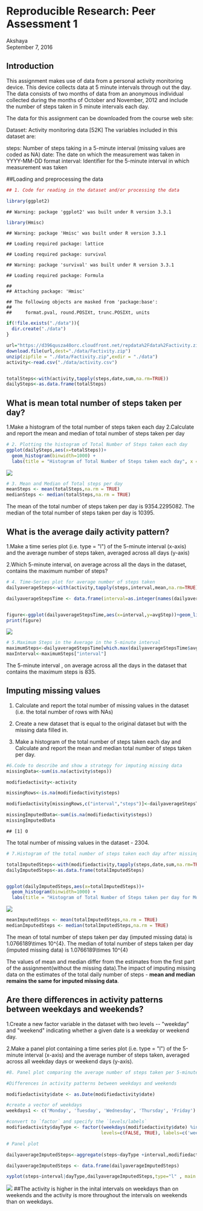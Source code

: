 # Reproducible Research: Peer Assessment 1
Akshaya  
September 7, 2016  



## Introduction
This assignment makes use of data from a personal activity monitoring device. This device collects data at 5 minute intervals through out the day. The data consists of two months of data from an anonymous individual collected during the months of October and November, 2012 and include the number of steps taken in 5 minute intervals each day.

The data for this assignment can be downloaded from the course web site:

Dataset: Activity monitoring data [52K]
The variables included in this dataset are:

steps: Number of steps taking in a 5-minute interval (missing values are coded as NA)
date: The date on which the measurement was taken in YYYY-MM-DD format
interval: Identifier for the 5-minute interval in which measurement was taken


##Loading and preprocessing the data

```r
## 1. Code for reading in the dataset and/or processing the data

library(ggplot2)
```

```
## Warning: package 'ggplot2' was built under R version 3.3.1
```

```r
library(Hmisc)
```

```
## Warning: package 'Hmisc' was built under R version 3.3.1
```

```
## Loading required package: lattice
```

```
## Loading required package: survival
```

```
## Warning: package 'survival' was built under R version 3.3.1
```

```
## Loading required package: Formula
```

```
## 
## Attaching package: 'Hmisc'
```

```
## The following objects are masked from 'package:base':
## 
##     format.pval, round.POSIXt, trunc.POSIXt, units
```

```r
if(!file.exists("./data")){
  dir.create("./data")
}

url="https://d396qusza40orc.cloudfront.net/repdata%2Fdata%2Factivity.zip"
download.file(url,dest="./data/Factivity.zip")
unzip(zipfile = "./data/Factivity.zip",exdir = "./data")
activity<-read.csv("./data/activity.csv")


totalSteps<-with(activity,tapply(steps,date,sum,na.rm=TRUE))
dailySteps<-as.data.frame(totalSteps)
```

## What is mean total number of steps taken per day?
 1.Make a histogram of the total number of steps taken each day
 2.Calculate and report the mean and median of total number of steps taken per day


```r
# 2. Plotting the histogram of Total Number of Steps taken each day
ggplot(dailySteps,aes(x=totalSteps))+
  geom_histogram(binwidth=1000) +
  labs(title = "Histogram of Total Number of Steps taken each day", x = "Total Steps per day", y = "Frequency")
```

![](PA1_Template_files/figure-html/HistSteps-1.png)<!-- -->



```r
# 3. Mean and Median of Total steps per day
meanSteps <- mean(totalSteps,na.rm = TRUE)
medianSteps <- median(totalSteps,na.rm = TRUE)
```
The mean of the total number of steps taken per day is 9354.2295082.
The median of the total number of steps taken per day is 10395.

## What is the average daily activity pattern?

 1.Make a time series plot (i.e. type = "l") of the 5-minute interval (x-axis) and the average number of steps taken, averaged across all days (y-axis)

 2.Which 5-minute interval, on average across all the days in the dataset, contains the maximum number of steps?



```r
# 4. Time-Series plot for average number of steps taken
dailyaverageSteps<-with(activity,tapply(steps,interval,mean,na.rm=TRUE))

dailyaverageStepsTime <- data.frame(interval=as.integer(names(dailyaverageSteps)), avgStep=dailyaverageSteps)


figure<-ggplot(dailyaverageStepsTime,aes(x=interval,y=avgStep))+geom_line()+ labs(title = "Time - Series Plot for Average Number of steps taken",x ="Average Steps", y ="5-minute Interval") 
print(figure)
```

![](PA1_Template_files/figure-html/Time-Series-1.png)<!-- -->


```r
# 5.Maximum Steps in the Average in the 5-minute interval
maximumSteps<-dailyaverageStepsTime[which.max(dailyaverageStepsTime$avgStep),]
maxInterval<-maximumSteps["interval"]
```
The 5-minute interval , on average across all the days in the dataset that contains the maximum steps is
835.

## Imputing missing values

 1. Calculate and report the total number of missing values in the dataset (i.e. the total number of rows with NAs)

 2. Create a new dataset that is equal to the original dataset but with the missing data filled in.

 3. Make a histogram of the total number of steps taken each day and Calculate and report the mean and median total number of steps taken per day.


```r
#6.Code to describe and show a strategy for imputing missing data
missingData<-sum(is.na(activity$steps)) 

modifiedactivity<-activity

missingRows<-is.na(modifiedactivity$steps)

modifiedactivity[missingRows,c("interval","steps")]<-dailyaverageStepsTime[as.character(modifiedactivity$interval[missingRows]),]

missingImputedData<-sum(is.na(modifiedactivity$steps)) 
missingImputedData
```

```
## [1] 0
```
The total number of missing values in the dataset - 2304.


```r
# 7.Histogram of the total number of steps taken each day after missing values are imputed

totalImputedSteps<-with(modifiedactivity,tapply(steps,date,sum,na.rm=TRUE))
dailyImputedSteps<-as.data.frame(totalImputedSteps)


ggplot(dailyImputedSteps,aes(x=totalImputedSteps))+
  geom_histogram(binwidth=1000) +
  labs(title = "Histogram of Total Number of Steps taken per day for Modified Data", x = "Total Steps per day - Modified Data", y = "Frequency")
```

![](PA1_Template_files/figure-html/unnamed-chunk-4-1.png)<!-- -->

```r
meanImputedSteps <- mean(totalImputedSteps,na.rm = TRUE)
medianImputedSteps <- median(totalImputedSteps,na.rm = TRUE)
```
The mean of total number of steps taken per day (imputed missing data) is 1.0766189\times 10^{4}.
The median of total number of steps taken per day (imputed missing data) is 1.0766189\times 10^{4}


The values of mean and median differ from the estimates from the first part of the assignment(without the missing data).The impact of imputing missing data on the estimates of the total daily number of steps - **mean and median remains the same for imputed missing data**.

## Are there differences in activity patterns between weekdays and weekends?

 1.Create a new factor variable in the dataset with two levels -- "weekday" and "weekend" indicating whether a given date is a weekday or weekend day.

 2.Make a panel plot containing a time series plot (i.e. type = "l") of the 5-minute interval (x-axis) and the average number of steps taken, averaged across all weekday days or weekend days (y-axis). 


```r
#8. Panel plot comparing the average number of steps taken per 5-minute interval across weekdays and weekends 

#Differences in activity patterns between weekdays and weekends

modifiedactivity$date <- as.Date(modifiedactivity$date)

#create a vector of weekdays
weekdays1 <- c('Monday', 'Tuesday', 'Wednesday', 'Thursday', 'Friday')

#convert to `factor` and specify the `levels/labels`
modifiedactivity$dayType <- factor((weekdays(modifiedactivity$date) %in% weekdays1), 
                                   levels=c(FALSE, TRUE), labels=c('weekend', 'weekday'))

# Panel plot

dailyaverageImputedSteps<-aggregate(steps~dayType +interval,modifiedactivity,FUN = mean)

dailyaverageImputedSteps <- data.frame(dailyaverageImputedSteps)

xyplot(steps~interval|dayType,dailyaverageImputedSteps,type="l" , main ="Time- series plot of average steps taken across weekdays and weekends", xlab = "Interval", ylab = "Number of steps",layout=c(1,2))
```

![](PA1_Template_files/figure-html/PanelPlot-1.png)<!-- -->
##The activity is higher in the inital intervals on weekdays than on weekends and the activity is more throughout the intervals on weekends than on weekdays.

